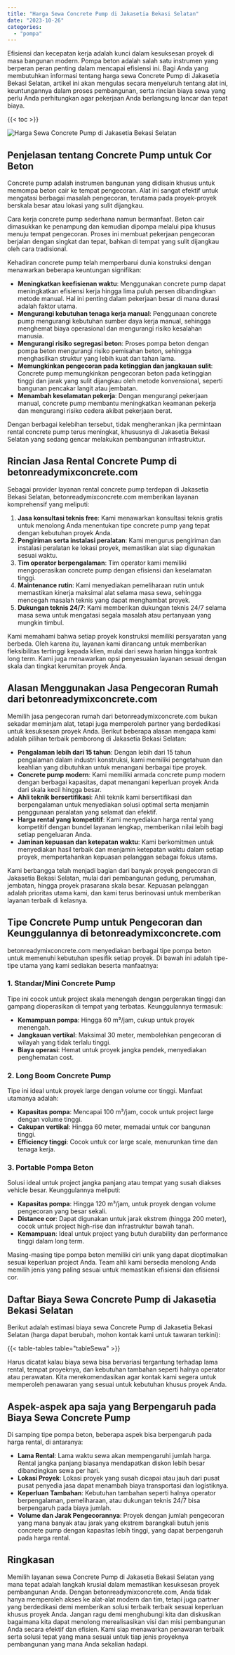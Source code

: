 ```yaml
---
title: "Harga Sewa Concrete Pump di Jakasetia Bekasi Selatan"
date: "2023-10-26"
categories: 
  - "pompa"
---
```


Efisiensi dan kecepatan kerja adalah kunci dalam kesuksesan proyek di masa bangunan modern. Pompa beton adalah salah satu instrumen yang berperan peran penting dalam mencapai efisiensi ini. Bagi Anda yang membutuhkan informasi tentang harga sewa Concrete Pump di Jakasetia Bekasi Selatan, artikel ini akan mengulas secara menyeluruh tentang alat ini, keuntungannya dalam proses pembangunan, serta rincian biaya sewa yang perlu Anda perhitungkan agar pekerjaan Anda berlangsung lancar dan tepat biaya.

{{< toc >}}

![Harga Sewa Concrete Pump di Jakasetia Bekasi Selatan](https://betoncor8.github.io/pump/concrete-pump%20(21).png)

## Penjelasan tentang Concrete Pump untuk Cor Beton

Concrete pump adalah instrumen bangunan yang didisain khusus untuk memompa beton cair ke tempat pengecoran. Alat ini sangat efektif untuk mengatasi berbagai masalah pengecoran, terutama pada proyek-proyek berskala besar atau lokasi yang sulit dijangkau.

Cara kerja concrete pump sederhana namun bermanfaat. Beton cair dimasukkan ke penampung dan kemudian dipompa melalui pipa khusus menuju tempat pengecoran. Proses ini membuat pekerjaan pengecoran berjalan dengan singkat dan tepat, bahkan di tempat yang sulit dijangkau oleh cara tradisional.

Kehadiran concrete pump telah memperbarui dunia konstruksi dengan menawarkan beberapa keuntungan signifikan:

- **Meningkatkan keefisienan waktu**: Menggunakan concrete pump dapat meningkatkan efisiensi kerja hingga lima puluh persen dibandingkan metode manual. Hal ini penting dalam pekerjaan besar di mana durasi adalah faktor utama.
- **Mengurangi kebutuhan tenaga kerja manual**: Penggunaan concrete pump mengurangi kebutuhan sumber daya kerja manual, sehingga menghemat biaya operasional dan mengurangi risiko kesalahan manusia.
- **Mengurangi risiko segregasi beton**: Proses pompa beton dengan pompa beton mengurangi risiko pemisahan beton, sehingga menghasilkan struktur yang lebih kuat dan tahan lama.
- **Memungkinkan pengecoran pada ketinggian dan jangkauan sulit**: Concrete pump memungkinkan pengecoran beton pada ketinggian tinggi dan jarak yang sulit dijangkau oleh metode konvensional, seperti bangunan pencakar langit atau jembatan.
- **Menambah keselamatan pekerja**: Dengan mengurangi pekerjaan manual, concrete pump membantu meningkatkan keamanan pekerja dan mengurangi risiko cedera akibat pekerjaan berat.

Dengan berbagai kelebihan tersebut, tidak mengherankan jika permintaan rental concrete pump terus meningkat, khususnya di Jakasetia Bekasi Selatan yang sedang gencar melakukan pembangunan infrastruktur.

## Rincian Jasa Rental Concrete Pump di betonreadymixconcrete.com

Sebagai provider layanan rental concrete pump terdepan di Jakasetia Bekasi Selatan, betonreadymixconcrete.com memberikan layanan komprehensif yang meliputi:

1. **Jasa konsultasi teknis free**: Kami menawarkan konsultasi teknis gratis untuk menolong Anda menentukan tipe concrete pump yang tepat dengan kebutuhan proyek Anda.
2. **Pengiriman serta instalasi peralatan**: Kami mengurus pengiriman dan instalasi peralatan ke lokasi proyek, memastikan alat siap digunakan sesuai waktu.
3. **Tim operator berpengalaman**: Tim operator kami memiliki mengoperasikan concrete pump dengan efisiensi dan keselamatan tinggi.
4. **Maintenance rutin**: Kami menyediakan pemeliharaan rutin untuk memastikan kinerja maksimal alat selama masa sewa, sehingga mencegah masalah teknis yang dapat menghambat proyek.
5. **Dukungan teknis 24/7**: Kami memberikan dukungan teknis 24/7 selama masa sewa untuk mengatasi segala masalah atau pertanyaan yang mungkin timbul.

Kami memahami bahwa setiap proyek konstruksi memiliki persyaratan yang berbeda. Oleh karena itu, layanan kami dirancang untuk memberikan fleksibilitas tertinggi kepada klien, mulai dari sewa harian hingga kontrak long term. Kami juga menawarkan opsi penyesuaian layanan sesuai dengan skala dan tingkat kerumitan proyek Anda.

## Alasan Menggunakan Jasa Pengecoran Rumah dari betonreadymixconcrete.com

Memilih jasa pengecoran rumah dari betonreadymixconcrete.com bukan sekadar meminjam alat, tetapi juga memperoleh partner yang berdedikasi untuk kesuksesan proyek Anda. Berikut beberapa alasan mengapa kami adalah pilihan terbaik pemborong di Jakasetia Bekasi Selatan:

- **Pengalaman lebih dari 15 tahun**: Dengan lebih dari 15 tahun pengalaman dalam industri konstruksi, kami memiliki pengetahuan dan keahlian yang dibutuhkan untuk menangani berbagai tipe proyek.
- **Concrete pump modern**: Kami memiliki armada concrete pump modern dengan berbagai kapasitas, dapat menangani keperluan proyek Anda dari skala kecil hingga besar.
- **Ahli teknik bersertifikasi**: Ahli teknik kami bersertifikasi dan berpengalaman untuk menyediakan solusi optimal serta menjamin penggunaan peralatan yang selamat dan efektif.
- **Harga rental yang kompetitif**: Kami menyediakan harga rental yang kompetitif dengan bundel layanan lengkap, memberikan nilai lebih bagi setiap pengeluaran Anda.
- **Jaminan kepuasan dan ketepatan waktu**: Kami berkomitmen untuk menyediakan hasil terbaik dan menjamin ketepatan waktu dalam setiap proyek, mempertahankan kepuasan pelanggan sebagai fokus utama.

Kami berbangga telah menjadi bagian dari banyak proyek pengecoran di Jakasetia Bekasi Selatan, mulai dari pembangunan gedung, perumahan, jembatan, hingga proyek prasarana skala besar. Kepuasan pelanggan adalah prioritas utama kami, dan kami terus berinovasi untuk memberikan layanan terbaik di kelasnya.

## Tipe Concrete Pump untuk Pengecoran dan Keunggulannya di betonreadymixconcrete.com

betonreadymixconcrete.com menyediakan berbagai tipe pompa beton untuk memenuhi kebutuhan spesifik setiap proyek. Di bawah ini adalah tipe-tipe utama yang kami sediakan beserta manfaatnya:

### 1\. Standar/Mini Concrete Pump

Tipe ini cocok untuk project skala menengah dengan pergerakan tinggi dan gampang dioperasikan di tempat yang terbatas. Keunggulannya termasuk:

- **Kemampuan pompa**: Hingga 60 m³/jam, cukup untuk proyek menengah.
- **Jangkauan vertikal**: Maksimal 30 meter, membolehkan pengecoran di wilayah yang tidak terlalu tinggi.
- **Biaya operasi**: Hemat untuk proyek jangka pendek, menyediakan penghematan cost.

### 2\. Long Boom Concrete Pump

Tipe ini ideal untuk proyek large dengan volume cor tinggi. Manfaat utamanya adalah:

- **Kapasitas pompa**: Mencapai 100 m³/jam, cocok untuk project large dengan volume tinggi.
- **Cakupan vertikal**: Hingga 60 meter, memadai untuk cor bangunan tinggi.
- **Efficiency tinggi**: Cocok untuk cor large scale, menurunkan time dan tenaga kerja.

### 3\. Portable Pompa Beton

Solusi ideal untuk project jangka panjang atau tempat yang susah diakses vehicle besar. Keunggulannya meliputi:

- **Kapasitas pompa**: Hingga 120 m³/jam, untuk proyek dengan volume pengecoran yang besar sekali.
- **Distance cor**: Dapat digunakan untuk jarak ekstrem (hingga 200 meter), cocok untuk project high-rise dan infrastruktur bawah tanah.
- **Kemampuan**: Ideal untuk project yang butuh durability dan performance tinggi dalam long term.

Masing-masing tipe pompa beton memiliki ciri unik yang dapat dioptimalkan sesuai keperluan project Anda. Team ahli kami bersedia menolong Anda memilih jenis yang paling sesuai untuk memastikan efisiensi dan efisiensi cor.

## Daftar Biaya Sewa Concrete Pump di Jakasetia Bekasi Selatan

Berikut adalah estimasi biaya sewa Concrete Pump di Jakasetia Bekasi Selatan (harga dapat berubah, mohon kontak kami untuk tawaran terkini):

{{< table-tables table="tableSewa" >}}

Harus dicatat kalau biaya sewa bisa bervariasi tergantung terhadap lama rental, tempat proyeknya, dan kebutuhan tambahan seperti halnya operator atau perawatan. Kita merekomendasikan agar kontak kami segera untuk memperoleh penawaran yang sesuai untuk kebutuhan khusus proyek Anda.

## Aspek-aspek apa saja yang Berpengaruh pada Biaya Sewa Concrete Pump

Di samping tipe pompa beton, beberapa aspek bisa berpengaruh pada harga rental, di antaranya:

- **Lama Rental**: Lama waktu sewa akan mempengaruhi jumlah harga. Rental jangka panjang biasanya mendapatkan diskon lebih besar dibandingkan sewa per hari.
- **Lokasi Proyek**: Lokasi proyek yang susah dicapai atau jauh dari pusat pusat penyedia jasa dapat menambah biaya transportasi dan logistiknya.
- **Keperluan Tambahan**: Kebutuhan tambahan seperti halnya operator berpengalaman, pemeliharaan, atau dukungan teknis 24/7 bisa berpengaruh pada biaya jumlah.
- **Volume dan Jarak Pengecorannya**: Proyek dengan jumlah pengecoran yang mana banyak atau jarak yang ekstrem barangkali butuh jenis concrete pump dengan kapasitas lebih tinggi, yang dapat berpengaruh pada harga rental.

## Ringkasan

Memilih layanan sewa Concrete Pump di Jakasetia Bekasi Selatan yang mana tepat adalah langkah krusial dalam memastikan kesuksesan proyek pembangunan Anda. Dengan betonreadymixconcrete.com, Anda tidak hanya memperoleh akses ke alat-alat modern dan tim, tetapi juga partner yang berdedikasi demi memberikan solusi terbaik terbaik sesuai keperluan khusus proyek Anda. Jangan ragu demi menghubungi kita dan diskusikan bagaimana kita dapat menolong merealisasikan visi dan misi pembangunan Anda secara efektif dan efisien. Kami siap menawarkan penawaran terbaik serta solusi tepat yang mana sesuai untuk tiap jenis proyeknya pembangunan yang mana Anda sekalian hadapi.
